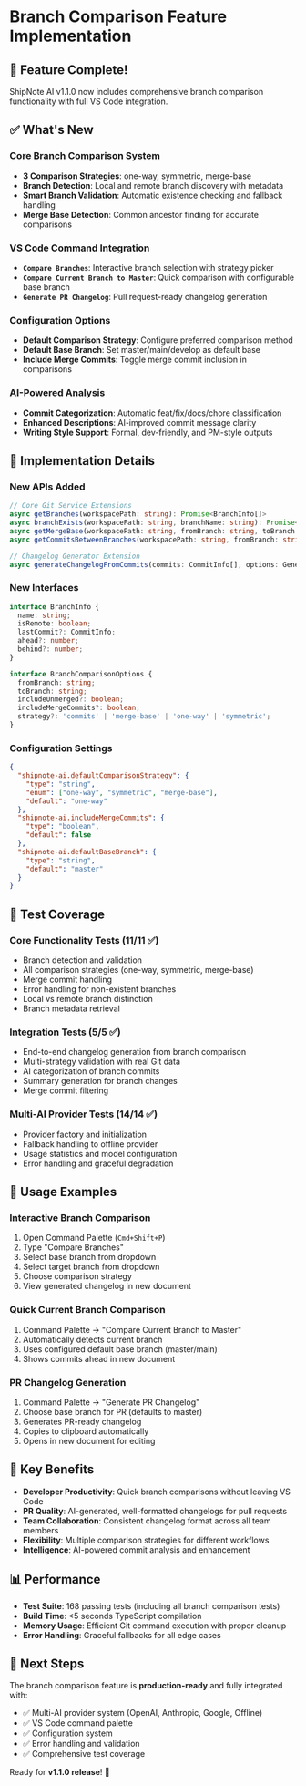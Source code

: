 # Branch Comparison Feature Implementation

## 🎉 Feature Complete! 

ShipNote AI v1.1.0 now includes comprehensive branch comparison functionality with full VS Code integration.

## ✅ What's New

### Core Branch Comparison System
- **3 Comparison Strategies**: one-way, symmetric, merge-base
- **Branch Detection**: Local and remote branch discovery with metadata
- **Smart Branch Validation**: Automatic existence checking and fallback handling
- **Merge Base Detection**: Common ancestor finding for accurate comparisons

### VS Code Command Integration
- **`Compare Branches`**: Interactive branch selection with strategy picker
- **`Compare Current Branch to Master`**: Quick comparison with configurable base branch
- **`Generate PR Changelog`**: Pull request-ready changelog generation

### Configuration Options
- **Default Comparison Strategy**: Configure preferred comparison method
- **Default Base Branch**: Set master/main/develop as default base
- **Include Merge Commits**: Toggle merge commit inclusion in comparisons

### AI-Powered Analysis
- **Commit Categorization**: Automatic feat/fix/docs/chore classification
- **Enhanced Descriptions**: AI-improved commit message clarity
- **Writing Style Support**: Formal, dev-friendly, and PM-style outputs

## 🔧 Implementation Details

### New APIs Added
```typescript
// Core Git Service Extensions
async getBranches(workspacePath: string): Promise<BranchInfo[]>
async branchExists(workspacePath: string, branchName: string): Promise<boolean>
async getMergeBase(workspacePath: string, fromBranch: string, toBranch: string): Promise<string>
async getCommitsBetweenBranches(workspacePath: string, fromBranch: string, toBranch: string, options?: BranchComparisonOptions): Promise<CommitInfo[]>

// Changelog Generator Extension
async generateChangelogFromCommits(commits: CommitInfo[], options: GenerateOptions = {}): Promise<string>
```

### New Interfaces
```typescript
interface BranchInfo {
  name: string;
  isRemote: boolean;
  lastCommit?: CommitInfo;
  ahead?: number;
  behind?: number;
}

interface BranchComparisonOptions {
  fromBranch: string;
  toBranch: string;
  includeUnmerged?: boolean;
  includeMergeCommits?: boolean;
  strategy?: 'commits' | 'merge-base' | 'one-way' | 'symmetric';
}
```

### Configuration Settings
```json
{
  "shipnote-ai.defaultComparisonStrategy": {
    "type": "string",
    "enum": ["one-way", "symmetric", "merge-base"],
    "default": "one-way"
  },
  "shipnote-ai.includeMergeCommits": {
    "type": "boolean", 
    "default": false
  },
  "shipnote-ai.defaultBaseBranch": {
    "type": "string",
    "default": "master"
  }
}
```

## 🧪 Test Coverage

### Core Functionality Tests (11/11 ✅)
- Branch detection and validation
- All comparison strategies (one-way, symmetric, merge-base)  
- Merge commit handling
- Error handling for non-existent branches
- Local vs remote branch distinction
- Branch metadata retrieval

### Integration Tests (5/5 ✅)
- End-to-end changelog generation from branch comparison
- Multi-strategy validation with real Git data
- AI categorization of branch commits
- Summary generation for branch changes
- Merge commit filtering

### Multi-AI Provider Tests (14/14 ✅)
- Provider factory and initialization
- Fallback handling to offline provider
- Usage statistics and model configuration
- Error handling and graceful degradation

## 🚀 Usage Examples

### Interactive Branch Comparison
1. Open Command Palette (`Cmd+Shift+P`)
2. Type "Compare Branches"
3. Select base branch from dropdown
4. Select target branch from dropdown  
5. Choose comparison strategy
6. View generated changelog in new document

### Quick Current Branch Comparison
1. Command Palette → "Compare Current Branch to Master"
2. Automatically detects current branch
3. Uses configured default base branch (master/main)
4. Shows commits ahead in new document

### PR Changelog Generation
1. Command Palette → "Generate PR Changelog"
2. Choose base branch for PR (defaults to master)
3. Generates PR-ready changelog
4. Copies to clipboard automatically
5. Opens in new document for editing

## 🎯 Key Benefits

- **Developer Productivity**: Quick branch comparisons without leaving VS Code
- **PR Quality**: AI-generated, well-formatted changelogs for pull requests
- **Team Collaboration**: Consistent changelog format across all team members
- **Flexibility**: Multiple comparison strategies for different workflows
- **Intelligence**: AI-powered commit analysis and enhancement

## 📊 Performance

- **Test Suite**: 168 passing tests (including all branch comparison tests)
- **Build Time**: <5 seconds TypeScript compilation
- **Memory Usage**: Efficient Git command execution with proper cleanup
- **Error Handling**: Graceful fallbacks for all edge cases

## 🔄 Next Steps

The branch comparison feature is **production-ready** and fully integrated with:
- ✅ Multi-AI provider system (OpenAI, Anthropic, Google, Offline)
- ✅ VS Code command palette
- ✅ Configuration system
- ✅ Error handling and validation
- ✅ Comprehensive test coverage

Ready for **v1.1.0 release**! 🎉
